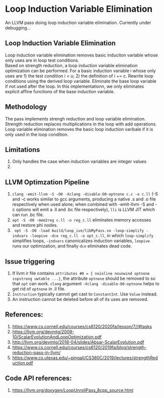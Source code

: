# Loop Induction Variable Elimination

An LLVM pass doing loop induction variable elimination. Currently under debugging...

## Loop Induction Variable Elimination
Loop induction variable elimination removes basic induciton variable whose only uses are in loop test conditions.  
Based on strength reduction, a loop induction variable elimination optimization can be performed. For a basic induction variable i whose only uses are 1) the test condition i < u; 2) the definition of i += c. Rewrite loop conditions using the derived loop variable. Eliminate the base loop variable if not used after the loop. In this implementationn, we only eliminates explicit affine functions of the base induction variable. 

## Methodology
The pass implements strengh reduction and loop variable elimination. Strength reduction replaces multiplications in the loop with add operations. Loop variable elimination removes the basic loop induction varibale if it is only used in the loop condition.

## Limitations
1. Only handles the case when induction variables are integer values
2.  

## LLVM Optimzation Pipeline 
1. `clang -emit-llvm -S -O0 -Xclang -disable-O0-optnone c.c -o c.ll` (-S and -c works similar to gcc arguments, producing a native .s and .o file respectively when used alone; when combined with -emit-llvm -S and -c options will emit a .ll and .bc file respectively), `lli` is LLVM JIT which can run .bc file.
2. `opt -S -O0 -mem2reg c.ll -o reg_c.ll` eliminates memory accesses and restore phi nodes.
3. ` opt -S -O0 -load build/loop_ive/libMyPass.so -loop-simplify -indvars -loopive -dce reg_c.ll -o opt_c.ll`, in which `loop-simplify` simplifies loops, `-indvars` canonicalizes induction variables, `loopive` runs our optimization, and finally `dce` eliminates dead code.

<!-- ## Convert LLVM IR to C
`clang -emit-llvm -S `
`llc -march=c -o code.c code.ll`  
`llc -march=cpp -o code.cpp code.ll -cppgen=<>` -->


## Issue triggering
1. If llvm ir file contains `attributes #0 = { noinline nounwind optnone sspstrong uwtable ...}`, the attribute `optnone` should be removed to so that `opt` can work. `clang` argument `-Xclang -disable-O0-optnone` helps to get rid of `optnone` in .ll file.  
2. `Instruction` typically cannot get cast to `ConstantInt`. Use `Value` instead.  
3. An instruction cannot be deleted before all of its uses are removed. 

## References:
1. https://www.cs.cornell.edu/courses/cs6120/2020fa/lesson/7//#tasks  
2. https://llvm.org/devmtg/2009-10/ScalarEvolutionAndLoopOptimization.pdf  
3. http://llvm.org/devmtg/2018-04/slides/Absar-ScalarEvolution.pdf  
4. https://www.cs.cornell.edu/courses/cs6120/2019fa/blog/strength-reduction-pass-in-llvm/
5. https://www.cs.utexas.edu/~pingali/CS380C/2019/lectures/strengthReduction.pdf

## Code API references:
1. https://llvm.org/doxygen/LoopUnrollPass_8cpp_source.html  

